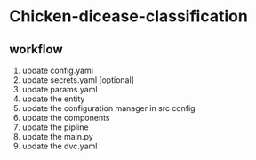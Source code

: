 # Chicken-dicease-classification

## workflow

1. update config.yaml
2. update secrets.yaml [optional]
3. update params.yaml
4. update the entity
5. update the configuration manager in src config
6. update the components
7. update the pipline
8. update the main.py
9. update the dvc.yaml
